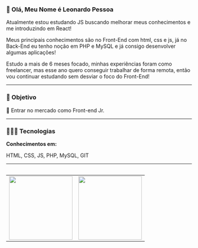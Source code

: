 ### 👋 Olá, Meu Nome é Leonardo Pessoa

<p>Atualmente estou estudando JS buscando melhorar meus conhecimentos e me introduzindo em React!</p>

<p>Meus principais conhecimentos são no Front-End com html, css e js, já no Back-End eu tenho noção em PHP e MySQL e já consigo desenvolver algumas aplicações!</p>

<p>Estudo a mais de 6 meses focado, minhas experiências foram como freelancer, mas esse ano quero conseguir trabalhar de forma remota, então vou continuar estudando sem desviar o foco do Front-End!</p>

---

### 🎯 Objetivo
<p>📌 Entrar no mercado como Front-end Jr.</p> 

---

### 👨🏼‍💻 Tecnologias
**Conhecimentos em:**
<p>
  HTML,
  CSS,
  JS,
  PHP,
  MySQL,
  GIT
</p>

---

<table align='left'>
  <row>
    <td>
     <!-- Card -->
      <img height='172' src='https://github-readme-stats.vercel.app/api/top-langs/?username=leonardopess&layout=compact'>
    </td>
    <td>
      <img height='172' src='https://github-readme-stats.vercel.app/api?username=leonardopess&show_icons=true'>
    </td>
  </row>
</table>

